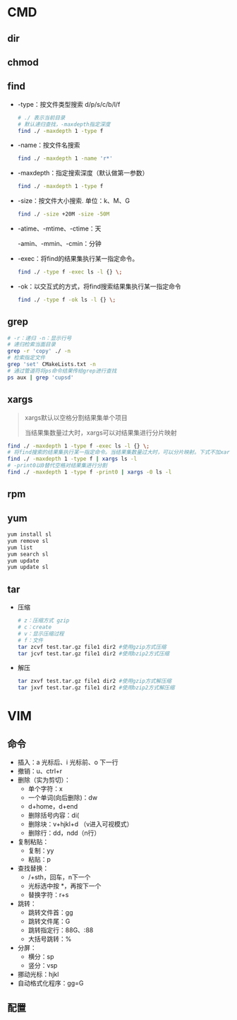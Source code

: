 # CMD

## dir

## chmod

## find

+ -type：按文件类型搜索 d/p/s/c/b/l/f

  ```sh
  # ./ 表示当前目录
  # 默认递归查找，-maxdepth指定深度
  find ./ -maxdepth 1 -type f
  ```

+ -name：按文件名搜索

  ```sh
  find ./ -maxdepth 1 -name 'r*'
  ```

+ -maxdepth：指定搜索深度（默认做第一参数）

  ```sh
  find ./ -maxdepth 1 -type f
  ```

+ -size：按文件大小搜索. 单位：k、M、G

  ```sh
  find ./ -size +20M -size -50M
  ```

+ -atime、-mtime、-ctime：天

  -amin、-mmin、-cmin：分钟

+ -exec：将find的结果集执行某一指定命令。

  ```sh
  find ./ -type f -exec ls -l {} \;
  ```

+ -ok：以交互式的方式，将find搜索结果集执行某一指定命令

  ```sh
  find ./ -type f -ok ls -l {} \;
  ```

## grep

```sh
# -r：递归 -n：显示行号
# 递归检索当面目录
grep -r 'copy' ./ -n
# 检索指定文件
grep 'set' CMakeLists.txt -n
# 通过管道符将ps命令结果传给grep进行查找
ps aux | grep 'cupsd'
```

## xargs

> xargs默认以空格分割结果集单个项目
>
> 当结果集数量过大时，xargs可以对结果集进行分片映射

```sh
find ./ -maxdepth 1 -type f -exec ls -l {} \;
# 将find搜索的结果集执行某一指定命令。当结果集数量过大时，可以分片映射。下式不加xargs结果会出错。
find ./ -maxdepth 1 -type f | xargs ls -l
# -print0以0替代空格对结果集进行分割
find ./ -maxdepth 1 -type f -print0 | xargs -0 ls -l
```

## rpm

## yum

```sh
yum install sl
yum remove sl
yum list
yum search sl
yum update
yum update sl
```

## tar

+ 压缩

  ```sh
  # z：压缩方式 gzip
  # c：create
  # v：显示压缩过程
  # f：文件
  tar zcvf test.tar.gz file1 dir2 #使用gzip方式压缩
  tar jcvf test.tar.gz file1 dir2 #使用bzip2方式压缩
  ```

+ 解压

  ```sh
  tar zxvf test.tar.gz file1 dir2 #使用gzip方式解压缩
  tar jxvf test.tar.gz file1 dir2 #使用bzip2方式解压缩
  ```

  

# VIM

## 命令

+ 插入：a 光标后、i 光标前、o 下一行
+ 撤销：u、ctrl+r
+ 删除（实为剪切）：
  + 单个字符：x
  + 一个单词(向后删除)：dw
  + d+home，d+end
  + 删除括号内容：di( 
  + 删除块：v+hjkl+d （v进入可视模式）
  + 删除行：dd，ndd（n行）
+ 复制粘贴：
  + 复制：yy
  + 粘贴：p
+ 查找替换：
  + /+sth，回车，n下一个
  + 光标选中按 *，再按下一个
  + 替换字符：r+s
+ 跳转：
  + 跳转文件首：gg
  + 跳转文件尾：G
  + 跳转指定行：88G、:88
  + 大括号跳转：%
+ 分屏：
  + 横分：sp
  + 竖分：vsp
+ 挪动光标：hjkl
+ 自动格式化程序：gg=G

## 配置

